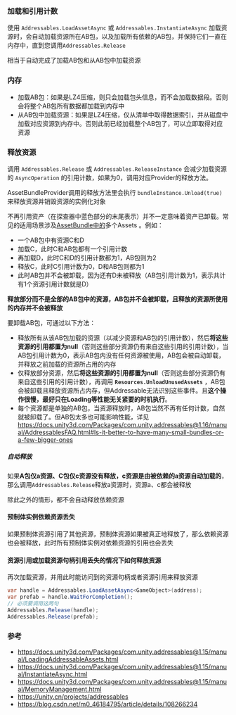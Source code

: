 ### 加载和引用计数

使用 ```Addressables.LoadAssetAsync``` 或 ```Addressables.InstantiateAsync``` 加载资源时，会自动加载资源所在AB包，以及加载所有依赖的AB包，并保持它们一直在内存中，直到您调用```Addressables.Release```

相当于自动完成了加载AB包和从AB包中加载资源

### 内存

-   加载AB包：如果是LZ4压缩，则只会加载包头信息，而不会加载数据段。否则会将整个AB包所有数据都加载到内存中
-   从AB包中加载资源：如果是LZ4压缩，仅从清单中取得数据索引，并从磁盘中加载对应资源到内存中。否则此前已经加载整个AB包了，可以立即取得对应资源

### 释放资源

调用 ```Addressables.Release``` 或 ```Addressables.ReleaseInstance``` 会减少加载资源的 ```AsyncOperation``` 的引用计数，如果为0，调用对应Provider的释放方法。

AssetBundleProvider调用的释放方法里会执行 ```bundleInstance.Unload(true)``` 来释放资源并销毁资源的实例化对象

不再引用资产（在探查器中蓝色部分的末尾表示）并不一定意味着资产已卸载。常见的适用场景涉及[AssetBundle中的](https://docs.unity3d.com/Manual/AssetBundlesIntro.html)多个Assets 。例如：

-   一个AB包中有资源C和D
-   加载C，此时C和AB包都有一个引用计数
-   再加载D，此时C和D的引用计数都为1，AB包则为2
-   释放C，此时C引用计数为0，D和AB包则都为1
-   此时AB包并不会被卸载，因为还有D未被释放（AB包引用计数为1，表示共计有1个资源引用计数就是D）

**释放部分而不是全部的AB包中的资源，AB包并不会被卸载，且释放的资源所使用的内存并不会被释放**

要卸载AB包，可通过以下方法：

-   释放所有从该AB包加载的资源（以减少资源和AB包的引用计数），然后**将这些资源的引用都置为null**（否则这些部分资源仍有来自这些引用的引用计数），当AB包引用计数为0，表示AB包内没有任何资源被使用，AB包会被自动卸载，并释放之前加载的资源所占用的内存
-   仅释放部分资源，然后**将这些资源的引用都置为null**（否则这些部分资源仍有来自这些引用的引用计数），再调用 **```Resources.UnloadUnusedAssets```** ，AB包会被卸载且释放资源所占内存，但Addressable无法识别这些事件。且**这个操作很慢，最好只在Loading等性能无关紧要的时机执行**。
-   每个资源都是单独的AB包，当资源释放时，AB包当然不再有任何计数，自然就被卸载了。但AB包太多也可能影响性能，详见 https://docs.unity3d.com/Packages/com.unity.addressables@1.16/manual/AddressablesFAQ.html#Is-it-better-to-have-many-small-bundles-or-a-few-bigger-ones

##### 自动释放

如果**A包仅a资源、C包仅c资源没有释放，c资源是由被依赖的a资源自动加载的**，那么调用```Addressables.Release```释放a资源时，资源a、c都会被释放

除此之外的情形，都不会自动释放依赖资源

#### 预制体实例依赖资源丢失

如果预制体资源引用了其他资源，预制体资源如果被真正地释放了，那么依赖资源也会被释放，此时所有预制体实例对依赖资源的引用也会丢失

#### 资源引用或加载资源句柄引用丢失的情况下如何释放资源

再次加载资源，并用此时能访问到的资源句柄或者资源引用来释放资源

```csharp
var handle = Addressables.LoadAssetAsync<GameObject>(address);
var prefab = handle.WaitForCompletion();
// 必须要调用这两句
Addressables.Release(handle);
Addressables.Release(prefab);
```

### 参考

-   https://docs.unity3d.com/Packages/com.unity.addressables@1.15/manual/LoadingAddressableAssets.html
-   https://docs.unity3d.com/Packages/com.unity.addressables@1.15/manual/InstantiateAsync.html
-   https://docs.unity3d.com/Packages/com.unity.addressables@1.15/manual/MemoryManagement.html
-   https://unity.cn/projects/addressables
-   https://blog.csdn.net/m0_46184795/article/details/108266234